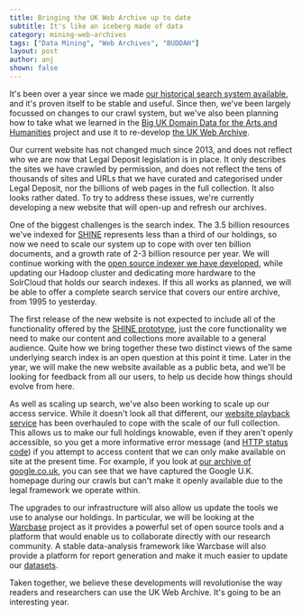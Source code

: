 ```yaml
---
title: Bringing the UK Web Archive up to date
subtitle: It's like an iceberg made of data
category: mining-web-archives
tags: ["Data Mining", "Web Archives", "BUDDAH"]
layout: post
author: anj
shown: false
---
```


It's been over a year since we made [our historical search system available][1], and it's proven itself to be stable and useful. Since then, we've been largely focussed on changes to our crawl system, but we've also been planning how to take what we learned in the [Big UK Domain Data for the Arts and Humanities][2] project and use it to re-develop [the UK Web Archive](https://www.webarchive.org.uk/ukwa/).

Our current website has not changed much since 2013, and does not reflect who we are now that Legal Deposit legislation is in place. It only describes the sites we have crawled by permission, and does not reflect the tens of thousands of sites and URLs that we have curated and categorised under Legal Deposit, nor the billions of web pages in the full collection. It also looks rather dated. To try to address these issues, we're currently developing a new website that will open-up and refresh our archives.

One of the biggest challenges is the search index. The 3.5 billion resources we've indexed for [SHINE][4] represents less than a third of our holdings, so now we need to scale our system up to cope with over ten billion documents, and a growth rate of 2-3 billion resource per year. We will continue working with the [open source indexer we have developed](https://github.com/ukwa/webarchive-discovery), while updating our Hadoop cluster and dedicating more hardware to the SolrCloud that holds our search indexes. If this all works as planned, we will be able to offer a complete search service that covers our entire archive, from 1995 to yesterday.

The first release of the new website is not expected to include all of the functionality offered by the [SHINE prototype](https://github.com/ukwa/shine), just the core functionality we need to make our content and collections more available to a general audience. Quite how we bring together these two distinct views of the same underlying search index is an open question at this point it time. Later in the year, we will make the new website available as a public beta, and we'll be looking for feedback from all our users, to help us decide how things should evolve from here.

As well as scaling up search, we've also been working to scale up our access service. While it doesn't look all that different, our [website playback service](https://www.webarchive.org.uk/wayback/archive/) has been overhauled to cope with the scale of our full collection. This allows us to make our full holdings knowable, even if they aren't openly accessible, so you get a more informative error message (and [HTTP status code](https://en.wikipedia.org/wiki/HTTP_451)) if you attempt to access content that we can only make available on site at the present time. For example, if you look at [our archive of google.co.uk](https://www.webarchive.org.uk/wayback/archive/*/http://www.google.co.uk), you can see that we have captured the Google U.K. homepage during our crawls but can't make it openly available due to the legal framework we operate within.

The upgrades to our infrastructure will also allow us update the tools we use to analyse our holdings. In particular, we will be looking at the [Warcbase](https://lintool.github.io/warcbase-docs/) project as it provides a powerful set of open source tools and a platform that would enable us to collaborate directly with our research community. A stable data-analysis framework like Warcbase will also provide a platform for report generation and make it much easier to update our [datasets](https://data.bl.uk/UKWA/).

Taken together, we believe these developments will revolutionise the way readers and researchers can use the UK Web Archive. It's going to be an interesting year.

[1]: http://britishlibrary.typepad.co.uk/webarchive/2016/02/updating-our-historical-search-service.html
[2]: http://buddah.projects.history.ac.uk/
[4]: https://www.webarchive.org.uk/shine
